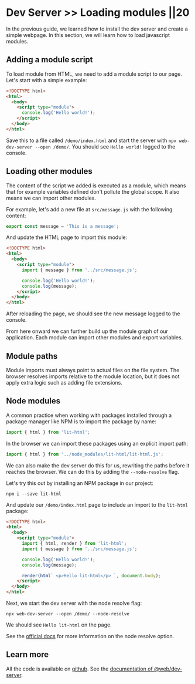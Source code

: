 # Dev Server >> Loading modules ||20

In the previous guide, we learned how to install the dev server and create a simple webpage. In this section, we will learn how to load javascript modules.

## Adding a module script

To load module from HTML, we need to add a module script to our page. Let's start with a simple example:

```html
<!DOCTYPE html>
<html>
  <body>
    <script type="module">
      console.log('Hello world!');
    </script>
  </body>
</html>
```

Save this to a file called `/demo/index.html` and start the server with `npx web-dev-server --open /demo/`. You should see `Hello world!` logged to the console.

## Loading other modules

The content of the script we added is executed as a module, which means that for example variables defined don't pollute the global scope. It also means we can import other modules.

For example, let's add a new file at `src/message.js` with the following content:

```js
export const message = 'This is a message';
```

And update the HTML page to import this module:

```html
<!DOCTYPE html>
<html>
  <body>
    <script type="module">
      import { message } from '../src/message.js';

      console.log('Hello world!');
      console.log(message);
    </script>
  </body>
</html>
```

After reloading the page, we should see the new message logged to the console.

From here onward we can further build up the module graph of our application. Each module can import other modules and export variables.

## Module paths

Module imports must always point to actual files on the file system. The browser resolves imports relative to the module location, but it does not apply extra logic such as adding file extensions.

## Node modules

A common practice when working with packages installed through a package manager like NPM is to import the package by name:

```js
import { html } from 'lit-html';
```

In the browser we can import these packages using an explicit import path:

```js
import { html } from '../node_modules/lit-html/lit-html.js';
```

We can also make the dev server do this for us, rewriting the paths before it reaches the browser. We can do this by adding the `--node-resolve` flag.

Let's try this out by installing an NPM package in our project:

```
npm i --save lit-html
```

And update our `/demo/index.html` page to include an import to the `lit-html` package:

```html
<!DOCTYPE html>
<html>
  <body>
    <script type="module">
      import { html, render } from 'lit-html';
      import { message } from '../src/message.js';

      console.log('Hello world!');
      console.log(message);

      render(html` <p>Hello lit-html</p> `, document.body);
    </script>
  </body>
</html>
```

Next, we start the dev server with the node resolve flag:

```
npx web-dev-server --open /demo/ --node-resolve
```

We should see `Hello lit-html` on the page.

See the [official docs](../../docs/dev-server/cli-and-configuration.md#node-resolve-options) for more information on the node resolve option.

## Learn more

All the code is available on [github](https://github.com/modernweb-dev/example-projects/tree/master/guides/dev-server).
See the [documentation of @web/dev-server](../../docs/dev-server/overview.md).

